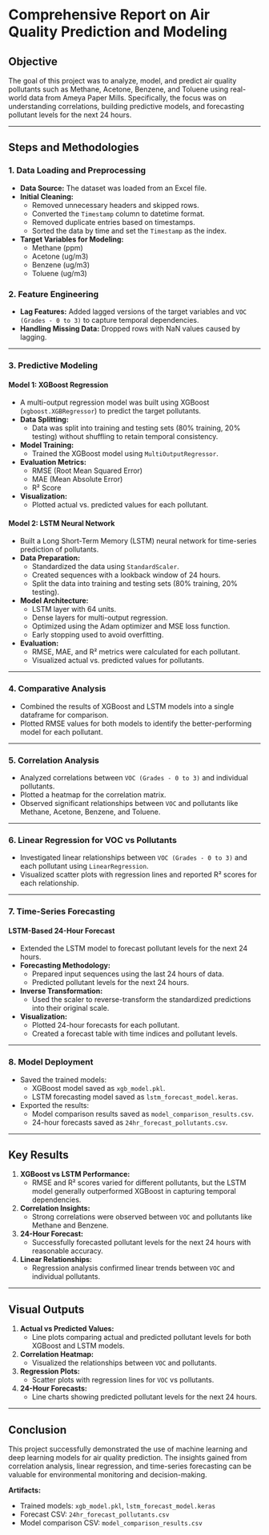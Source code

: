 # **Comprehensive Report on Air Quality Prediction and Modeling**

## **Objective**
The goal of this project was to analyze, model, and predict air quality pollutants such as Methane, Acetone, Benzene, and Toluene using real-world data from Ameya Paper Mills. Specifically, the focus was on understanding correlations, building predictive models, and forecasting pollutant levels for the next 24 hours.

---

## **Steps and Methodologies**

### **1. Data Loading and Preprocessing**
- **Data Source:** The dataset was loaded from an Excel file.
- **Initial Cleaning:**
  - Removed unnecessary headers and skipped rows.
  - Converted the `Timestamp` column to datetime format.
  - Removed duplicate entries based on timestamps.
  - Sorted the data by time and set the `Timestamp` as the index.
- **Target Variables for Modeling:**
  - Methane (ppm)
  - Acetone (ug/m3)
  - Benzene (ug/m3)
  - Toluene (ug/m3)

### **2. Feature Engineering**
- **Lag Features:** Added lagged versions of the target variables and `VOC (Grades - 0 to 3)` to capture temporal dependencies.
- **Handling Missing Data:** Dropped rows with NaN values caused by lagging.

---

### **3. Predictive Modeling**
#### **Model 1: XGBoost Regression**
- A multi-output regression model was built using XGBoost (`xgboost.XGBRegressor`) to predict the target pollutants.
- **Data Splitting:**
  - Data was split into training and testing sets (80% training, 20% testing) without shuffling to retain temporal consistency.
- **Model Training:**
  - Trained the XGBoost model using `MultiOutputRegressor`.
- **Evaluation Metrics:**
  - RMSE (Root Mean Squared Error)
  - MAE (Mean Absolute Error)
  - R² Score
- **Visualization:**
  - Plotted actual vs. predicted values for each pollutant.

#### **Model 2: LSTM Neural Network**
- Built a Long Short-Term Memory (LSTM) neural network for time-series prediction of pollutants.
- **Data Preparation:**
  - Standardized the data using `StandardScaler`.
  - Created sequences with a lookback window of 24 hours.
  - Split the data into training and testing sets (80% training, 20% testing).
- **Model Architecture:**
  - LSTM layer with 64 units.
  - Dense layers for multi-output regression.
  - Optimized using the Adam optimizer and MSE loss function.
  - Early stopping used to avoid overfitting.
- **Evaluation:**
  - RMSE, MAE, and R² metrics were calculated for each pollutant.
  - Visualized actual vs. predicted values for pollutants.

---

### **4. Comparative Analysis**
- Combined the results of XGBoost and LSTM models into a single dataframe for comparison.
- Plotted RMSE values for both models to identify the better-performing model for each pollutant.

---

### **5. Correlation Analysis**
- Analyzed correlations between `VOC (Grades - 0 to 3)` and individual pollutants.
- Plotted a heatmap for the correlation matrix.
- Observed significant relationships between `VOC` and pollutants like Methane, Acetone, Benzene, and Toluene.

---

### **6. Linear Regression for VOC vs Pollutants**
- Investigated linear relationships between `VOC (Grades - 0 to 3)` and each pollutant using `LinearRegression`.
- Visualized scatter plots with regression lines and reported R² scores for each relationship.

---

### **7. Time-Series Forecasting**
#### **LSTM-Based 24-Hour Forecast**
- Extended the LSTM model to forecast pollutant levels for the next 24 hours.
- **Forecasting Methodology:**
  - Prepared input sequences using the last 24 hours of data.
  - Predicted pollutant levels for the next 24 hours.
- **Inverse Transformation:**
  - Used the scaler to reverse-transform the standardized predictions into their original scale.
- **Visualization:**
  - Plotted 24-hour forecasts for each pollutant.
  - Created a forecast table with time indices and pollutant levels.

---

### **8. Model Deployment**
- Saved the trained models:
  - XGBoost model saved as `xgb_model.pkl`.
  - LSTM forecasting model saved as `lstm_forecast_model.keras`.
- Exported the results:
  - Model comparison results saved as `model_comparison_results.csv`.
  - 24-hour forecasts saved as `24hr_forecast_pollutants.csv`.

---

## **Key Results**
1. **XGBoost vs LSTM Performance:**
   - RMSE and R² scores varied for different pollutants, but the LSTM model generally outperformed XGBoost in capturing temporal dependencies.
2. **Correlation Insights:**
   - Strong correlations were observed between `VOC` and pollutants like Methane and Benzene.
3. **24-Hour Forecast:**
   - Successfully forecasted pollutant levels for the next 24 hours with reasonable accuracy.
4. **Linear Relationships:**
   - Regression analysis confirmed linear trends between `VOC` and individual pollutants.

---

## **Visual Outputs**
1. **Actual vs Predicted Values:**
   - Line plots comparing actual and predicted pollutant levels for both XGBoost and LSTM models.
2. **Correlation Heatmap:**
   - Visualized the relationships between `VOC` and pollutants.
3. **Regression Plots:**
   - Scatter plots with regression lines for `VOC` vs pollutants.
4. **24-Hour Forecasts:**
   - Line charts showing predicted pollutant levels for the next 24 hours.

---

## **Conclusion**
This project successfully demonstrated the use of machine learning and deep learning models for air quality prediction. The insights gained from correlation analysis, linear regression, and time-series forecasting can be valuable for environmental monitoring and decision-making.

**Artifacts:**
- Trained models: `xgb_model.pkl`, `lstm_forecast_model.keras`
- Forecast CSV: `24hr_forecast_pollutants.csv`
- Model comparison CSV: `model_comparison_results.csv`
